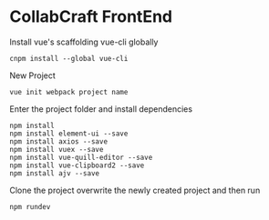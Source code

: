 # CollabCraft FrontEnd

Install vue's scaffolding vue-cli globally

```
cnpm install --global vue-cli
```

New Project

```
vue init webpack project name
```

Enter the project folder and install dependencies

```
npm install
npm install element-ui --save
npm install axios --save
npm install vuex --save
npm install vue-quill-editor --save
npm install vue-clipboard2 --save
npm install ajv --save
```

Clone the project overwrite the newly created project and then run

```
npm rundev
```
